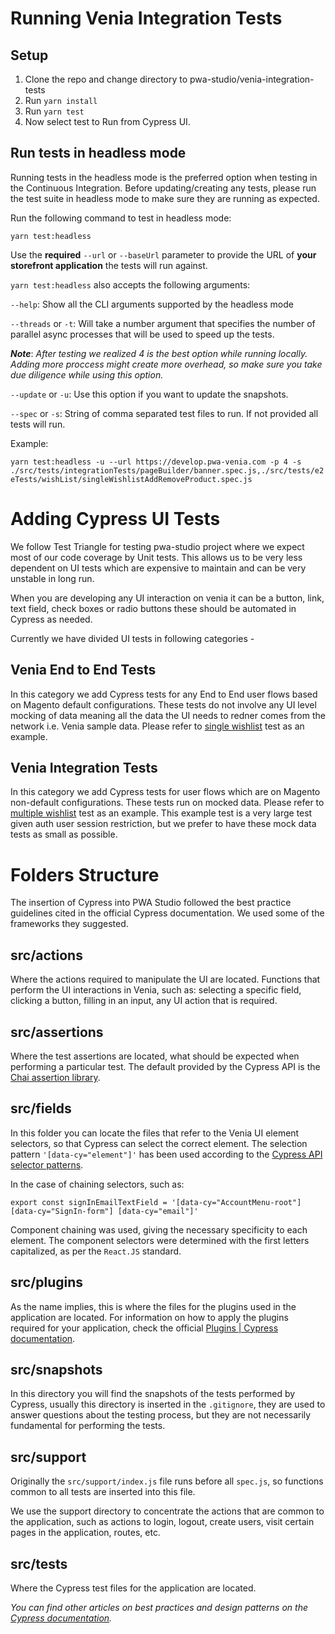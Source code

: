 # Running Venia Integration Tests

## Setup

1. Clone the repo and change directory to pwa-studio/venia-integration-tests
2. Run `yarn install`
3. Run `yarn test`
4. Now select test to Run from Cypress UI.

## Run tests in headless mode

Running tests in the headless mode is the preferred option when testing in the Continuous Integration. Before updating/creating any tests, please run the test suite in headless mode to make sure they are running as expected.

Run the following command to test in headless mode:

`yarn test:headless`

Use the **required** `--url` or `--baseUrl` parameter to provide the URL of **your storefront application** the tests will run against.

`yarn test:headless` also accepts the following arguments:

`--help`: Show all the CLI arguments supported by the headless mode

`--threads` or `-t`: Will take a number argument that specifies the number of parallel async processes that will be used to speed up the tests.

___Note___: _After testing we realized 4 is the best option while running locally. Adding more proccess might create more overhead, so make sure you take due diligence while using this option._

`--update` or `-u`: Use this option if you want to update the snapshots.

`--spec` or `-s`: String of comma separated test files to run. If not provided all tests will run.

Example:

`yarn test:headless -u --url https://develop.pwa-venia.com -p 4 -s ./src/tests/integrationTests/pageBuilder/banner.spec.js,./src/tests/e2eTests/wishList/singleWishlistAddRemoveProduct.spec.js`

# Adding Cypress UI Tests

We follow Test Triangle for testing pwa-studio project where we expect most of our code coverage by Unit tests. This allows us to be very less dependent on UI tests which are expensive to maintain and can be very unstable in long run.

When you are developing any UI interaction on venia it can be a button, link, text field, check boxes or radio buttons these should be automated in Cypress as needed.

Currently we have divided UI tests in following categories -

## Venia End to End Tests
In this category we add Cypress tests for any End to End user flows based on Magento default configurations. These tests do not involve any UI level mocking of data meaning all the data the UI needs to redner comes from the network i.e. Venia sample data. Please refer to [single wishlist][] test as an example.

## Venia Integration Tests
In this category we add Cypress tests for user flows which are on Magento non-default configurations. These tests run on mocked data. Please refer to [multiple wishlist][] test as an example. This example test is a very large test given auth user session restriction, but we prefer to have these mock data tests as small as possible.

[single wishlist]: https://github.com/magento/pwa-studio/blob/develop/venia-integration-tests/src/tests/e2eTests/wishList/singleWishlistAddRemoveProduct.spec.js
[multiple wishlist]: https://github.com/magento/pwa-studio/blob/develop/venia-integration-tests/src/tests/integrationTests/wishList/verifyMultipleWishlistFeatures.spec.js

# Folders Structure
The insertion of Cypress into PWA Studio followed the best practice guidelines cited in the official Cypress documentation.
We used some of the frameworks they suggested.

## src/actions
Where the actions required to manipulate the UI are located.
Functions that perform the UI interactions in Venia, such as: selecting a specific field, clicking a button, filling in an input, any UI action that is required.

## src/assertions
Where the test assertions are located, what  should be expected when performing a particular test. The default provided by the Cypress API is the [Chai assertion library][].

[Chai assertion library]: https://docs.cypress.io/guides/references/assertions

## src/fields
In this folder you can locate the files that refer to the Venia UI element selectors, so that Cypress can select the correct element.
The selection pattern `'[data-cy="element"]'` has been used according to the [Cypress API selector patterns][].

[Cypress API selector patterns]: https://docs.cypress.io/api/cypress-api/selector-playground-api

In the case of chaining selectors, such as:

`export const signInEmailTextField = '[data-cy="AccountMenu-root"] [data-cy="SignIn-form"] [data-cy="email"]'`

Component chaining was used, giving the necessary specificity to each element. The component selectors were determined with the first letters capitalized, as per the `React.JS` standard.

## src/plugins

As the name implies, this is where the files for the plugins used in the application are located.
For information on how to apply the plugins required for your application, check the official [Plugins | Cypress documentation][].

[Plugins | Cypress documentation]: https://docs.cypress.io/guides/tooling/plugins-guide

## src/snapshots

In this directory you will find the snapshots of the tests performed by Cypress, usually this directory is inserted in the `.gitignore`, they are used to answer questions about the testing process, but they are not necessarily fundamental for performing the tests.

## src/support

Originally the `src/support/index.js` file runs before all `spec.js`, so functions common to all tests are inserted into this file.

We use the support directory to concentrate the actions that are common to the application, such as actions to login, logout, create users, visit certain pages in the application, routes, etc.

## src/tests

Where the Cypress test files for the application are located.

_You can find other articles on best practices and design patterns on the [Cypress documentation][]._

[Cypress documentation]: https://docs.cypress.io/guides/core-concepts/introduction-to-cypress
